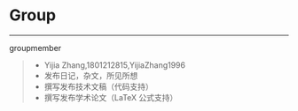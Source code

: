 # Group

------
groupmember
> * Yijia Zhang,1801212815,YijiaZhang1996
> * 发布日记，杂文，所见所想
> * 撰写发布技术文稿（代码支持）
> * 撰写发布学术论文（LaTeX 公式支持）